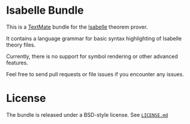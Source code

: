Isabelle Bundle
===============

This is a [TextMate](https://github.com/textmate/textmate) bundle for the 
[Isabelle](http://isabelle.in.tum.de) theorem prover.

It contains a language grammar for basic syntax highlighting of Isabelle theory files.

Currently, there is no support for symbol rendering or other advanced features.

Feel free to send pull requests or file issues if you encounter any issues.


License
=======

The bundle is released under a BSD-style license. See [`LICENSE.md`](LICENSE.md)
